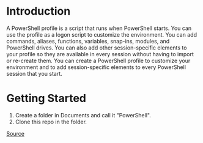 # Introduction 
A PowerShell profile is a script that runs when PowerShell starts. You can use the profile as a logon script to customize the environment. You can add commands, aliases, functions, variables, snap-ins, modules, and PowerShell drives. You can also add other session-specific elements to your profile so they are available in every session without having to import or re-create them.
You can create a PowerShell profile to customize your environment and to add session-specific elements to every PowerShell session that you start.
# Getting Started
1. Create a folder in Documents and call it "PowerShell".
2. Clone this repo in the folder.

[Source](https://docs.microsoft.com/en-us/powershell/module/microsoft.powershell.core/about/about_profiles?view=powershell-7)